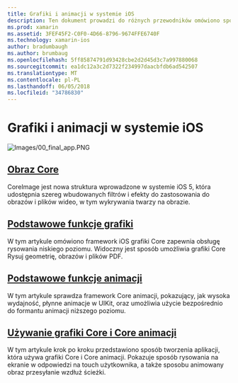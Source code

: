 ```yaml
---
title: Grafiki i animacji w systemie iOS
description: Ten dokument prowadzi do różnych przewodników omówiono sposoby używania struktury obraz Core, grafiki Core i Core animacji w platformy Xamarin.iOS.
ms.prod: xamarin
ms.assetid: 3FEF45F2-C0F0-4D66-8796-9674FFE6740F
ms.technology: xamarin-ios
author: bradumbaugh
ms.author: brumbaug
ms.openlocfilehash: 5ff85874791d93428cbe2d2d45d3c7a997880068
ms.sourcegitcommit: ea1dc12a3c2d7322f234997daacbfdb6ad542507
ms.translationtype: MT
ms.contentlocale: pl-PL
ms.lasthandoff: 06/05/2018
ms.locfileid: "34786830"
---
```

# <a name="graphics-and-animation-in-ios"></a>Grafiki i animacji w systemie iOS

![Images/00_final_app.PNG](images/00-final-app.png "Uruchom przykładową aplikację") 

##  <a name="core-imageiosplatformgraphics-animation-iosintroduction-to-coreimagemd"></a>[Obraz Core](~/ios/platform/graphics-animation-ios/introduction-to-coreimage.md)

CoreImage jest nowa struktura wprowadzone w systemie iOS 5, która udostępnia szereg wbudowanych filtrów i efekty do zastosowania do obrazów i plików wideo, w tym wykrywania twarzy na obrazie.

##  <a name="core-graphicsiosplatformgraphics-animation-ioscore-graphicsmd"></a>[Podstawowe funkcje grafiki](~/ios/platform/graphics-animation-ios/core-graphics.md)

W tym artykule omówiono framework iOS grafiki Core zapewnia obsługę rysowania niskiego poziomu. Widoczny jest sposób umożliwia grafiki Core Rysuj geometrię, obrazów i plików PDF.

##  <a name="core-animationiosplatformgraphics-animation-ioscore-animationmd"></a>[Podstawowe funkcje animacji](~/ios/platform/graphics-animation-ios/core-animation.md)

W tym artykule sprawdza framework Core animacji, pokazujący, jak wysoka wydajność, płynne animacje w UIKit, oraz umożliwia użycie bezpośrednio do formantu animacji niższego poziomu.

##  <a name="using-core-graphics-and-core-animationiosplatformgraphics-animation-iosgraphics-animation-walkthroughmd"></a>[Używanie grafiki Core i Core animacji](~/ios/platform/graphics-animation-ios/graphics-animation-walkthrough.md)

W tym artykule krok po kroku przedstawiono sposób tworzenia aplikacji, która używa grafiki Core i Core animacji. Pokazuje sposób rysowania na ekranie w odpowiedzi na touch użytkownika, a także sposobu animowany obraz przesyłanie wzdłuż ścieżki.




